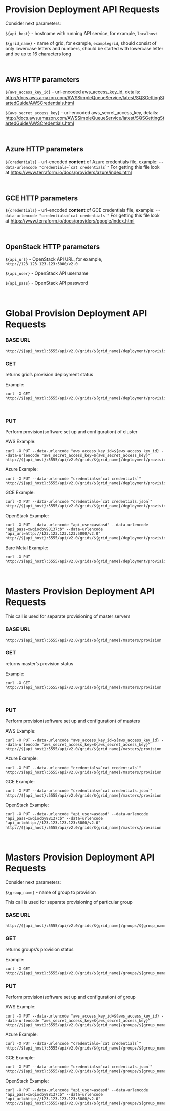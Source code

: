 Provision Deployment API Requests
=================================

Consider next parameters:

`${api_host}` - hostname with running API service, for example, `localhost`

`${grid_name}` - name of grid, for example, `examplegrid`, should consist of
only lowercase letters and numbers, should be started with lowercase letter and
be up to 16 characters long

 

AWS HTTP parameters
-------------------

`${aws_access_key_id}` - url-encoded aws\_access\_key\_id, details:
http://docs.aws.amazon.com/AWSSimpleQueueService/latest/SQSGettingStartedGuide/AWSCredentials.html

`${aws_secret_access_key}` - url-encoded aws\_secret\_access\_key, details:
http://docs.aws.amazon.com/AWSSimpleQueueService/latest/SQSGettingStartedGuide/AWSCredentials.html

 

Azure HTTP parameters
---------------------

`${credentials}` - url-encoded **content** of Azure credentials file, example:
`` --data-urlencode "credentials=`cat credentials`" `` For getting this file
look at https://www.terraform.io/docs/providers/azure/index.html

 

GCE HTTP parameters
-------------------

`${credentials}` - url-encoded **content** of GCE credentials file, example: ``
--data-urlencode "credentials=`cat credentials`" `` For getting this file look
at https://www.terraform.io/docs/providers/google/index.html

 

OpenStack HTTP parameters
-------------------------

`${api_url}` - OpenStack API URL, for example,
`http://123.123.123.123:5000/v2.0`

`${api_user}` - OpenStack API username

`${api_pass}` - OpenStack API password

 

Global Provision Deployment API Requests
========================================

### BASE URL

~~~~~~~~~~~~~~~~~~~~~~~~~~~~~~~~~~~~~~~~~~~~~~~~~~~~~~~~~~~~~~~~~~~~~~~~~~~~~~~~
http://${api_host}:5555/api/v2.0/grids/${grid_name}/deployment/provision
~~~~~~~~~~~~~~~~~~~~~~~~~~~~~~~~~~~~~~~~~~~~~~~~~~~~~~~~~~~~~~~~~~~~~~~~~~~~~~~~

### GET

returns grid’s provision deployment status

Example:

~~~~~~~~~~~~~~~~~~~~~~~~~~~~~~~~~~~~~~~~~~~~~~~~~~~~~~~~~~~~~~~~~~~~~~~~~~~~~~~~
curl -X GET http://${api_host}:5555/api/v2.0/grids/${grid_name}/deployment/provision
~~~~~~~~~~~~~~~~~~~~~~~~~~~~~~~~~~~~~~~~~~~~~~~~~~~~~~~~~~~~~~~~~~~~~~~~~~~~~~~~

 

### PUT

Perform provision(software set up and configuration) of cluster

AWS Example:

~~~~~~~~~~~~~~~~~~~~~~~~~~~~~~~~~~~~~~~~~~~~~~~~~~~~~~~~~~~~~~~~~~~~~~~~~~~~~~~~
curl -X PUT --data-urlencode "aws_access_key_id=${aws_access_key_id} --data-urlencode "aws_secret_access_key=${aws_secret_access_key}" http://${api_host}:5555/api/v2.0/grids/${grid_name}/deployment/provision
~~~~~~~~~~~~~~~~~~~~~~~~~~~~~~~~~~~~~~~~~~~~~~~~~~~~~~~~~~~~~~~~~~~~~~~~~~~~~~~~

Azure Example:

~~~~~~~~~~~~~~~~~~~~~~~~~~~~~~~~~~~~~~~~~~~~~~~~~~~~~~~~~~~~~~~~~~~~~~~~~~~~~~~~
curl -X PUT --data-urlencode "credentials=`cat credentials`" http://${api_host}:5555/api/v2.0/grids/${grid_name}/deployment/provision
~~~~~~~~~~~~~~~~~~~~~~~~~~~~~~~~~~~~~~~~~~~~~~~~~~~~~~~~~~~~~~~~~~~~~~~~~~~~~~~~

GCE Example:

~~~~~~~~~~~~~~~~~~~~~~~~~~~~~~~~~~~~~~~~~~~~~~~~~~~~~~~~~~~~~~~~~~~~~~~~~~~~~~~~
curl -X PUT --data-urlencode "credentials=`cat credentials.json`" http://${api_host}:5555/api/v2.0/grids/${grid_name}/deployment/provision
~~~~~~~~~~~~~~~~~~~~~~~~~~~~~~~~~~~~~~~~~~~~~~~~~~~~~~~~~~~~~~~~~~~~~~~~~~~~~~~~

OpenStack Example:

~~~~~~~~~~~~~~~~~~~~~~~~~~~~~~~~~~~~~~~~~~~~~~~~~~~~~~~~~~~~~~~~~~~~~~~~~~~~~~~~
curl -X PUT --data-urlencode "api_user=asdasd" --data-urlencode "api_pass=xwqiocby98137cb" --data-urlencode "api_url=http://123.123.123.123:5000/v2.0" http://${api_host}:5555/api/v2.0/grids/${grid_name}/deployment/provision
~~~~~~~~~~~~~~~~~~~~~~~~~~~~~~~~~~~~~~~~~~~~~~~~~~~~~~~~~~~~~~~~~~~~~~~~~~~~~~~~

Bare Metal Example:

~~~~~~~~~~~~~~~~~~~~~~~~~~~~~~~~~~~~~~~~~~~~~~~~~~~~~~~~~~~~~~~~~~~~~~~~~~~~~~~~
curl -X PUT http://${api_host}:5555/api/v2.0/grids/${grid_name}/deployment/provision
~~~~~~~~~~~~~~~~~~~~~~~~~~~~~~~~~~~~~~~~~~~~~~~~~~~~~~~~~~~~~~~~~~~~~~~~~~~~~~~~

 

Masters Provision Deployment API Requests
=========================================

This call is used for separate provisioning of master servers

### BASE URL

~~~~~~~~~~~~~~~~~~~~~~~~~~~~~~~~~~~~~~~~~~~~~~~~~~~~~~~~~~~~~~~~~~~~~~~~~~~~~~~~
http://${api_host}:5555/api/v2.0/grids/${grid_name}/masters/provision
~~~~~~~~~~~~~~~~~~~~~~~~~~~~~~~~~~~~~~~~~~~~~~~~~~~~~~~~~~~~~~~~~~~~~~~~~~~~~~~~

### GET

returns master’s provision status

Example:

~~~~~~~~~~~~~~~~~~~~~~~~~~~~~~~~~~~~~~~~~~~~~~~~~~~~~~~~~~~~~~~~~~~~~~~~~~~~~~~~
curl -X GET http://${api_host}:5555/api/v2.0/grids/${grid_name}/masters/provision
~~~~~~~~~~~~~~~~~~~~~~~~~~~~~~~~~~~~~~~~~~~~~~~~~~~~~~~~~~~~~~~~~~~~~~~~~~~~~~~~

 

### PUT

Perform provision(software set up and configuration) of masters

AWS Example:

~~~~~~~~~~~~~~~~~~~~~~~~~~~~~~~~~~~~~~~~~~~~~~~~~~~~~~~~~~~~~~~~~~~~~~~~~~~~~~~~
curl -X PUT --data-urlencode "aws_access_key_id=${aws_access_key_id} --data-urlencode "aws_secret_access_key=${aws_secret_access_key}" http://${api_host}:5555/api/v2.0/grids/${grid_name}/masters/provision
~~~~~~~~~~~~~~~~~~~~~~~~~~~~~~~~~~~~~~~~~~~~~~~~~~~~~~~~~~~~~~~~~~~~~~~~~~~~~~~~

Azure Example:

~~~~~~~~~~~~~~~~~~~~~~~~~~~~~~~~~~~~~~~~~~~~~~~~~~~~~~~~~~~~~~~~~~~~~~~~~~~~~~~~
curl -X PUT --data-urlencode "credentials=`cat credentials`" http://${api_host}:5555/api/v2.0/grids/${grid_name}/masters/provision
~~~~~~~~~~~~~~~~~~~~~~~~~~~~~~~~~~~~~~~~~~~~~~~~~~~~~~~~~~~~~~~~~~~~~~~~~~~~~~~~

GCE Example:

~~~~~~~~~~~~~~~~~~~~~~~~~~~~~~~~~~~~~~~~~~~~~~~~~~~~~~~~~~~~~~~~~~~~~~~~~~~~~~~~
curl -X PUT --data-urlencode "credentials=`cat credentials.json`" http://${api_host}:5555/api/v2.0/grids/${grid_name}/masters/provision
~~~~~~~~~~~~~~~~~~~~~~~~~~~~~~~~~~~~~~~~~~~~~~~~~~~~~~~~~~~~~~~~~~~~~~~~~~~~~~~~

OpenStack Example:

~~~~~~~~~~~~~~~~~~~~~~~~~~~~~~~~~~~~~~~~~~~~~~~~~~~~~~~~~~~~~~~~~~~~~~~~~~~~~~~~
curl -X PUT --data-urlencode "api_user=asdasd" --data-urlencode "api_pass=xwqiocby98137cb" --data-urlencode "api_url=http://123.123.123.123:5000/v2.0" http://${api_host}:5555/api/v2.0/grids/${grid_name}/masters/provision
~~~~~~~~~~~~~~~~~~~~~~~~~~~~~~~~~~~~~~~~~~~~~~~~~~~~~~~~~~~~~~~~~~~~~~~~~~~~~~~~

 

Masters Provision Deployment API Requests
=========================================

Consider next parameters:

`${group_name}` - name of group to provision

This call is used for separate provisioning of particular group

### BASE URL

~~~~~~~~~~~~~~~~~~~~~~~~~~~~~~~~~~~~~~~~~~~~~~~~~~~~~~~~~~~~~~~~~~~~~~~~~~~~~~~~
http://${api_host}:5555/api/v2.0/grids/${grid_name}/groups/${group_name}/provision
~~~~~~~~~~~~~~~~~~~~~~~~~~~~~~~~~~~~~~~~~~~~~~~~~~~~~~~~~~~~~~~~~~~~~~~~~~~~~~~~

### GET

returns groups’s provision status

Example:

~~~~~~~~~~~~~~~~~~~~~~~~~~~~~~~~~~~~~~~~~~~~~~~~~~~~~~~~~~~~~~~~~~~~~~~~~~~~~~~~
curl -X GET http://${api_host}:5555/api/v2.0/grids/${grid_name}/groups/${group_name}/provision
~~~~~~~~~~~~~~~~~~~~~~~~~~~~~~~~~~~~~~~~~~~~~~~~~~~~~~~~~~~~~~~~~~~~~~~~~~~~~~~~

### PUT

Perform provision(software set up and configuration) of group

AWS Example:

~~~~~~~~~~~~~~~~~~~~~~~~~~~~~~~~~~~~~~~~~~~~~~~~~~~~~~~~~~~~~~~~~~~~~~~~~~~~~~~~
curl -X PUT --data-urlencode "aws_access_key_id=${aws_access_key_id} --data-urlencode "aws_secret_access_key=${aws_secret_access_key}" http://${api_host}:5555/api/v2.0/grids/${grid_name}/groups/${group_name}/provision
~~~~~~~~~~~~~~~~~~~~~~~~~~~~~~~~~~~~~~~~~~~~~~~~~~~~~~~~~~~~~~~~~~~~~~~~~~~~~~~~

Azure Example:

~~~~~~~~~~~~~~~~~~~~~~~~~~~~~~~~~~~~~~~~~~~~~~~~~~~~~~~~~~~~~~~~~~~~~~~~~~~~~~~~
curl -X PUT --data-urlencode "credentials=`cat credentials`" http://${api_host}:5555/api/v2.0/grids/${grid_name}/groups/${group_name}/provision
~~~~~~~~~~~~~~~~~~~~~~~~~~~~~~~~~~~~~~~~~~~~~~~~~~~~~~~~~~~~~~~~~~~~~~~~~~~~~~~~

GCE Example:

~~~~~~~~~~~~~~~~~~~~~~~~~~~~~~~~~~~~~~~~~~~~~~~~~~~~~~~~~~~~~~~~~~~~~~~~~~~~~~~~
curl -X PUT --data-urlencode "credentials=`cat credentials.json`" http://${api_host}:5555/api/v2.0/grids/${grid_name}/groups/${group_name}/provision
~~~~~~~~~~~~~~~~~~~~~~~~~~~~~~~~~~~~~~~~~~~~~~~~~~~~~~~~~~~~~~~~~~~~~~~~~~~~~~~~

OpenStack Example:

~~~~~~~~~~~~~~~~~~~~~~~~~~~~~~~~~~~~~~~~~~~~~~~~~~~~~~~~~~~~~~~~~~~~~~~~~~~~~~~~
curl -X PUT --data-urlencode "api_user=asdasd" --data-urlencode "api_pass=xwqiocby98137cb" --data-urlencode "api_url=http://123.123.123.123:5000/v2.0" http://${api_host}:5555/api/v2.0/grids/${grid_name}/groups/${group_name}/provision
~~~~~~~~~~~~~~~~~~~~~~~~~~~~~~~~~~~~~~~~~~~~~~~~~~~~~~~~~~~~~~~~~~~~~~~~~~~~~~~~
